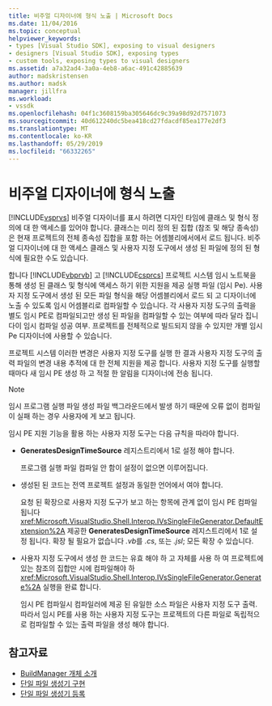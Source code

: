 ```yaml
---
title: 비주얼 디자이너에 형식 노출 | Microsoft Docs
ms.date: 11/04/2016
ms.topic: conceptual
helpviewer_keywords:
- types [Visual Studio SDK], exposing to visual designers
- designers [Visual Studio SDK], exposing types
- custom tools, exposing types to visual designers
ms.assetid: a7a32ad4-3a0a-4eb8-a6ac-491c42885639
author: madskristensen
ms.author: madsk
manager: jillfra
ms.workload:
- vssdk
ms.openlocfilehash: 04f1c3608159ba305646dc9c39a98d92d7571073
ms.sourcegitcommit: 40d612240dc5bea418cd27fdacdf85ea177e2df3
ms.translationtype: MT
ms.contentlocale: ko-KR
ms.lasthandoff: 05/29/2019
ms.locfileid: "66332265"
---
```

# <a name="expose-types-to-visual-designers"></a>비주얼 디자이너에 형식 노출
[!INCLUDE[vsprvs](../../code-quality/includes/vsprvs_md.md)] 비주얼 디자이너를 표시 하려면 디자인 타임에 클래스 및 형식 정의에 대 한 액세스를 있어야 합니다. 클래스는 미리 정의 된 집합 (참조 및 해당 종속성)은 현재 프로젝트의 전체 종속성 집합을 포함 하는 어셈블리에서에서 로드 됩니다. 비주얼 디자이너에 대 한 액세스 클래스 및 사용자 지정 도구에서 생성 된 파일에 정의 된 형식에 필요한 수도 있습니다.

 합니다 [!INCLUDE[vbprvb](../../code-quality/includes/vbprvb_md.md)] 고 [!INCLUDE[csprcs](../../data-tools/includes/csprcs_md.md)] 프로젝트 시스템 임시 노트북을 통해 생성 된 클래스 및 형식에 액세스 하기 위한 지원을 제공 실행 파일 (임시 Pe). 사용자 지정 도구에서 생성 된 모든 파일 형식을 해당 어셈블리에서 로드 되 고 디자이너에 노출 수 있도록 임시 어셈블리로 컴파일할 수 있습니다. 각 사용자 지정 도구의 출력을 별도 임시 PE로 컴파일되고만 생성 된 파일을 컴파일할 수 있는 여부에 따라 달라 집니다이 임시 컴파일 성공 여부. 프로젝트를 전체적으로 빌드되지 않을 수 있지만 개별 임시 Pe 디자이너에 사용할 수 있습니다.

 프로젝트 시스템 이러한 변경은 사용자 지정 도구를 실행 한 결과 사용자 지정 도구의 출력 파일의 변경 내용 추적에 대 한 전체 지원을 제공 합니다. 사용자 지정 도구를 실행할 때마다 새 임시 PE 생성 하 고 적절 한 알림을 디자이너에 전송 됩니다.

> [!NOTE]
> 임시 프로그램 실행 파일 생성 파일 백그라운드에서 발생 하기 때문에 오류 없이 컴파일이 실패 하는 경우 사용자에 게 보고 됩니다.

 임시 PE 지원 기능을 활용 하는 사용자 지정 도구는 다음 규칙을 따라야 합니다.

- **GeneratesDesignTimeSource** 레지스트리에서 1로 설정 해야 합니다.

     프로그램 실행 파일 컴파일 안 함이 설정이 없으면 이루어집니다.

- 생성된 된 코드는 전역 프로젝트 설정과 동일한 언어에서 여야 합니다.

     요청 된 확장으로 사용자 지정 도구가 보고 하는 항목에 관계 없이 임시 PE 컴파일됩니다 <xref:Microsoft.VisualStudio.Shell.Interop.IVsSingleFileGenerator.DefaultExtension%2A> 제공한 **GeneratesDesignTimeSource** 레지스트리에서 1로 설정 됩니다. 확장 될 필요가 없습니다 *.vb*를 *.cs*, 또는 *.jsl*; 모든 확장 수 있습니다.

- 사용자 지정 도구에서 생성 한 코드는 유효 해야 하 고 자체를 사용 하 여 프로젝트에 있는 참조의 집합만 시에 컴파일해야 하 <xref:Microsoft.VisualStudio.Shell.Interop.IVsSingleFileGenerator.Generate%2A> 실행을 완료 합니다.

     임시 PE 컴파일시 컴파일러에 제공 된 유일한 소스 파일은 사용자 지정 도구 출력. 따라서 임시 PE를 사용 하는 사용자 지정 도구는 프로젝트의 다른 파일로 독립적으로 컴파일할 수 있는 출력 파일을 생성 해야 합니다.

## <a name="see-also"></a>참고자료
- [BuildManager 개체 소개](https://msdn.microsoft.com/library/50080ec2-c1c9-412c-98ef-18d7f895e7fa)
- [단일 파일 생성기 구현](../../extensibility/internals/implementing-single-file-generators.md)
- [단일 파일 생성기 등록](../../extensibility/internals/registering-single-file-generators.md)